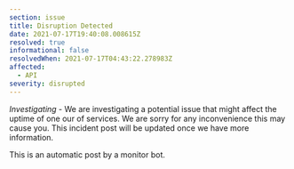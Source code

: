 ```yaml
---
section: issue
title: Disruption Detected
date: 2021-07-17T19:40:08.008615Z
resolved: true
informational: false
resolvedWhen: 2021-07-17T04:43:22.278983Z
affected:
  - API
severity: disrupted
---
```

*Investigating* - We are investigating a potential issue that might affect the uptime of one our of services. We are sorry for any inconvenience this may cause you. This incident post will be updated once we have more information.

This is an automatic post by a monitor bot.
        